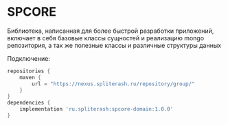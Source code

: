 # SPCORE

Библиотека, написанная для более быстрой разработки приложений, включает в себя базовые классы сущностей и
реализацию mongo репозитория, а так же полезные классы и различные структуры данных

Подключение:
```groovy
repositories {
    maven {
        url = "https://nexus.spliterash.ru/repository/group/"
    }
}
dependencies {
    implementation 'ru.spliterash:spcore-domain:1.0.0'
}
```
